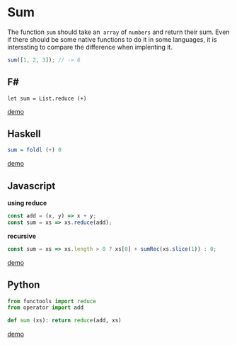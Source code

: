 # Sum

The function `sum` should take an` array` of `numbers` and return their sum.
Even if there should be some native functions to do it in some languages, 
it is interssting to compare the difference when implenting it.

```js
sum([1, 2, 3]); // -> 6
```

## F#

```f#
let sum = List.reduce (+)
```
[demo](https://repl.it/HFbJ/1)

## Haskell

```haskell
sum = foldl (+) 0
```
[demo](https://repl.it/HECN/0)

## Javascript

**using reduce**
```js
const add = (x, y) => x + y;
const sum = xs => xs.reduce(add);
```

**recursive**
```js
const sum = xs => xs.length > 0 ? xs[0] + sumRec(xs.slice(1)) : 0;
```
[demo](https://repl.it/HCV3/0)

## Python
```py
from functools import reduce
from operator import add

def sum (xs): return reduce(add, xs)
```
[demo](https://repl.it/HH1F/2)
